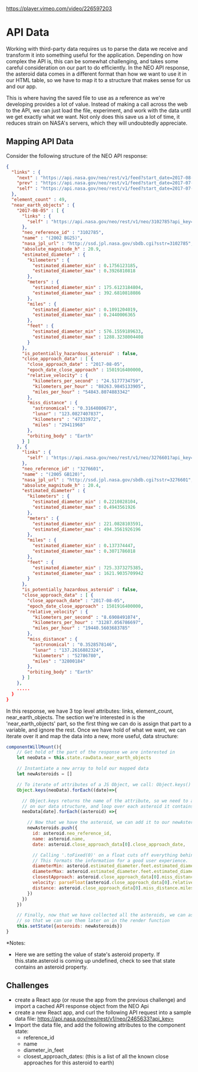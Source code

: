 https://player.vimeo.com/video/226597203

# API Data
Working with third-party data requires us to parse the data we receive and transform it into something useful for the application.  Depending on how complex the API is, this can be somewhat challenging, and takes some careful consideration on our part to do efficiently.  In the NEO API response, the asteroid data comes in a different format than how we want to use it in our HTML table, so we have to map it to a structure that makes sense for us and our app.

This is where having the saved file to use as a reference as we're developing provides a lot of value.  Instead of making a call across the web to the API, we can just load the file, experiment, and work with the data until we get exactly what we want.  Not only does this save us a lot of time, it reduces strain on NASA's servers, which they will undoubtedly appreciate.

## Mapping API Data

Consider the following structure of the NEO API response:

```JSON
{
  "links" : {
    "next" : "https://api.nasa.gov/neo/rest/v1/feed?start_date=2017-08-07&end_date=2017-08-14&detailed=false&api_key=NT8V130OXGjNIRbuEbvygKwFipek7WxYXI8nn1o9",
    "prev" : "https://api.nasa.gov/neo/rest/v1/feed?start_date=2017-07-24&end_date=2017-07-31&detailed=false&api_key=NT8V130OXGjNIRbuEbvygKwFipek7WxYXI8nn1o9",
    "self" : "https://api.nasa.gov/neo/rest/v1/feed?start_date=2017-07-31&end_date=2017-08-07&detailed=false&api_key=NT8V130OXGjNIRbuEbvygKwFipek7WxYXI8nn1o9"
  },
  "element_count" : 49,
  "near_earth_objects" : {
    "2017-08-05" : [ {
      "links" : {
        "self" : "https://api.nasa.gov/neo/rest/v1/neo/3102785?api_key=NT8V130OXGjNIRbuEbvygKwFipek7WxYXI8nn1o9"
      },
      "neo_reference_id" : "3102785",
      "name" : "(2002 BG25)",
      "nasa_jpl_url" : "http://ssd.jpl.nasa.gov/sbdb.cgi?sstr=3102785",
      "absolute_magnitude_h" : 20.9,
      "estimated_diameter" : {
        "kilometers" : {
          "estimated_diameter_min" : 0.1756123185,
          "estimated_diameter_max" : 0.3926810818
        },
        "meters" : {
          "estimated_diameter_min" : 175.6123184804,
          "estimated_diameter_max" : 392.6810818086
        },
        "miles" : {
          "estimated_diameter_min" : 0.1091204019,
          "estimated_diameter_max" : 0.2440006365
        },
        "feet" : {
          "estimated_diameter_min" : 576.1559189633,
          "estimated_diameter_max" : 1288.3238004408
        }
      },
      "is_potentially_hazardous_asteroid" : false,
      "close_approach_data" : [ {
        "close_approach_date" : "2017-08-05",
        "epoch_date_close_approach" : 1501916400000,
        "relative_velocity" : {
          "kilometers_per_second" : "24.5177734759",
          "kilometers_per_hour" : "88263.9845133905",
          "miles_per_hour" : "54843.8074883342"
        },
        "miss_distance" : {
          "astronomical" : "0.3164080673",
          "lunar" : "123.0827407837",
          "kilometers" : "47333972",
          "miles" : "29411968"
        },
        "orbiting_body" : "Earth"
      } ]
    }, {
      "links" : {
        "self" : "https://api.nasa.gov/neo/rest/v1/neo/3276601?api_key=NT8V130OXGjNIRbuEbvygKwFipek7WxYXI8nn1o9"
      },
      "neo_reference_id" : "3276601",
      "name" : "(2005 GB120)",
      "nasa_jpl_url" : "http://ssd.jpl.nasa.gov/sbdb.cgi?sstr=3276601",
      "absolute_magnitude_h" : 20.4,
      "estimated_diameter" : {
        "kilometers" : {
          "estimated_diameter_min" : 0.2210828104,
          "estimated_diameter_max" : 0.4943561926
        },
        "meters" : {
          "estimated_diameter_min" : 221.0828103591,
          "estimated_diameter_max" : 494.3561926196
        },
        "miles" : {
          "estimated_diameter_min" : 0.137374447,
          "estimated_diameter_max" : 0.3071786018
        },
        "feet" : {
          "estimated_diameter_min" : 725.3373275385,
          "estimated_diameter_max" : 1621.9035709942
        }
      },
      "is_potentially_hazardous_asteroid" : false,
      "close_approach_data" : [ {
        "close_approach_date" : "2017-08-05",
        "epoch_date_close_approach" : 1501916400000,
        "relative_velocity" : {
          "kilometers_per_second" : "8.6908491074",
          "kilometers_per_hour" : "31287.056786697",
          "miles_per_hour" : "19440.5603683785"
        },
        "miss_distance" : {
          "astronomical" : "0.3528578146",
          "lunar" : "137.2616882324",
          "kilometers" : "52786780",
          "miles" : "32800184"
        },
        "orbiting_body" : "Earth"
      } ]
    },
    .....
  }
}
```

In this response, we have 3 top level attributes: links, element_count, near_earth_objects.  The section we're interested in is the 'near_earth_objects' part, so the first thing we can do is assign that part to a variable, and ignore the rest.  Once we have hold of what we want, we can iterate over it and map the data into a new, more useful, data structure:

```Javascript
componentWillMount(){
    // Get hold of the part of the response we are interested in
    let neoData = this.state.rawData.near_earth_objects

    // Instantiate a new array to hold our mapped data
    let newAsteroids = []

    // To iterate of attributes of a JS Object, we call: Object.keys()
    Object.keys(neoData).forEach((date)=>{

      // Object.keys returns the name of the attribute, so we need to access that attribute
      // on our data structure, and loop over each asteroid it contains
      neoData[date].forEach((asteroid) =>{

        // Now that we have the asteroid, we can add it to our newAsteroids array
        newAsteroids.push({
          id: asteroid.neo_reference_id,
          name: asteroid.name,
          date: asteroid.close_approach_data[0].close_approach_date,

          // Calling '.toFixed(0)' on a float cuts off everything behind the decimal point.
          // This formats the information for a good user experience.
          diameterMin: asteroid.estimated_diameter.feet.estimated_diameter_min.toFixed(0),
          diameterMax: asteroid.estimated_diameter.feet.estimated_diameter_max.toFixed(0),
          closestApproach: asteroid.close_approach_data[0].miss_distance.miles,
          velocity: parseFloat(asteroid.close_approach_data[0].relative_velocity.miles_per_hour).toFixed(0),
          distance: asteroid.close_approach_data[0].miss_distance.miles
        })
      })
    })

    // Finally, now that we have collected all the asteroids, we can assign them to state
    // so that we can use them later on in the render function
    this.setState({asteroids: newAsteroids})
}
```

*Notes:
* Here we are setting the value of state's asteroid property. If this.state.asteroid is coming up undefined, check to see that state contains an asteroid property.

## Challenges
* create a React app (or reuse the app from the previous challenge) and import a cached API response object from the NEO Api
* create a new React app, and curl the following API request into a sample data file: https://api.nasa.gov/neo/rest/v1/neo/2465633?api_key=<your api key>
* Import the data file, and add the following attributes to the component state:
  * reference_id
  * name
  * diameter_in_feet
  * closest_approach_dates:  (this is a list of all the known close approaches for this asteroid to earth)
